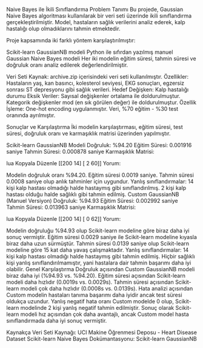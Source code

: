 Naive Bayes ile İkili Sınıflandırma
Problem Tanımı
Bu projede, Gaussian Naive Bayes algoritması kullanılarak bir veri seti üzerinde ikili sınıflandırma gerçekleştirilmiştir. Model, hastaların sağlık verilerini analiz ederek, kalp hastalığı olup olmadıklarını tahmin etmektedir.

Proje kapsamında iki farklı yöntem karşılaştırılmıştır:

Scikit-learn GaussianNB modeli
Python ile sıfırdan yazılmış manuel Gaussian Naive Bayes modeli
Her iki modelin eğitim süresi, tahmin süresi ve doğruluk oranı analiz edilerek değerlendirilmiştir.

Veri Seti
Kaynak: archive.zip içerisindeki veri seti kullanılmıştır.
Özellikler: Hastaların yaş, kan basıncı, kolesterol seviyesi, EKG sonuçları, egzersiz sonrası ST depresyonu gibi sağlık verileri.
Hedef Değişken: Kalp hastalığı durumu
Eksik Veriler:
Sayısal değişkenler ortalama ile doldurulmuştur.
Kategorik değişkenler mod (en sık görülen değer) ile doldurulmuştur.
Özellik İşleme: One-hot encoding uygulanmıştır.
Veri, %70 eğitim - %30 test oranında ayrılmıştır.

Sonuçlar ve Karşılaştırma
İki modelin karşılaştırması, eğitim süresi, test süresi, doğruluk oranı ve karmaşıklık matrisi üzerinden yapılmıştır.

Scikit-learn GaussianNB Modeli
Doğruluk: %94.20
Eğitim Süresi: 0.001916 saniye
Tahmin Süresi: 0.000878 saniye
Karmaşıklık Matrisi:

lua
Kopyala
Düzenle
[[200  14]
 [  2  60]]
Yorum:

Modelin doğruluk oranı %94.20.
Eğitim süresi 0.0019 saniye.
Tahmin süresi 0.0008 saniye olup anlık tahminler için uygundur.
Yanlış sınıflandırmalar:
14 kişi kalp hastası olmadığı halde hastaymış gibi sınıflandırılmış.
2 kişi kalp hastası olduğu halde sağlıklı gibi tahmin edilmiş.
Custom GaussianNB (Manuel Versiyon)
Doğruluk: %94.93
Eğitim Süresi: 0.002992 saniye
Tahmin Süresi: 0.013963 saniye
Karmaşıklık Matrisi:

lua
Kopyala
Düzenle
[[200  14]
 [  0  62]]
Yorum:

Modelin doğruluğu %94.93 olup Scikit-learn modeline göre biraz daha iyi sonuç vermiştir.
Eğitim süresi 0.0029 saniye ile Scikit-learn modeline kıyasla biraz daha uzun sürmüştür.
Tahmin süresi 0.0139 saniye olup Scikit-learn modeline göre 15 kat daha yavaş çalışmaktadır.
Yanlış sınıflandırmalar:
14 kişi kalp hastası olmadığı halde hastaymış gibi tahmin edilmiş.
Hiçbir sağlıklı kişi yanlış sınıflandırılmamıştır, yani hastalara dair tahmin başarımı daha iyi olabilir.
Genel Karşılaştırma
Doğruluk açısından Custom GaussianNB modeli biraz daha iyi (%94.93 vs. %94.20).
Eğitim süresi açısından Scikit-learn modeli daha hızlıdır (0.0019s vs. 0.0029s).
Tahmin süresi açısından Scikit-learn modeli çok daha hızlıdır (0.0008s vs. 0.0139s).
Hata analizi açısından Custom modelin hastaları tanıma başarımı daha iyidir ancak test süresi oldukça uzundur.
Yanlış negatif hata oranı Custom modelde 0 olup, Scikit-learn modelinde 2 kişi yanlış negatif tahmin edilmiştir.
Sonuç olarak Scikit-learn modeli hız açısından çok daha avantajlı, ancak Custom model hasta sınıflandırmada daha iyi sonuç vermiştir.

Kaynakça
Veri Seti Kaynağı: UCI Makine Öğrenmesi Deposu - Heart Disease Dataset
Scikit-learn Naive Bayes Dokümantasyonu: Scikit-learn GaussianNB
